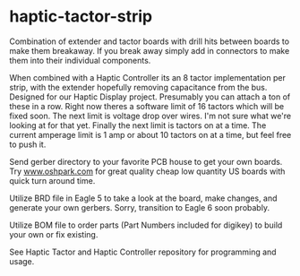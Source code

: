 haptic-tactor-strip
===================

Combination of extender and tactor boards with drill hits between boards to make them breakaway. If you break away simply add in connectors to make them into their individual components. 

When combined with a Haptic Controller its an 8 tactor implementation per strip, with the extender hopefully removing capacitance from the bus. Designed for our Haptic Display project. Presumably you can attach a ton of these in a row. Right now theres a software limit of 16 tactors which will be fixed soon. The next limit is voltage drop over wires. I'm not sure what we're looking at for that yet. Finally the next limit is tactors on at a time. The current amperage limit is 1 amp or about 10 tactors on at a time, but feel free to push it. 

Send gerber directory to your favorite PCB house to get your own boards. Try www.oshpark.com for great quality cheap low quantity US boards with quick turn around time.

Utilize BRD file in Eagle 5 to take a look at the board, make changes, and generate your own gerbers. Sorry, transition to Eagle 6 soon probably.

Utilize BOM file to order parts (Part Numbers included for digikey) to build your own or fix existing.

See Haptic Tactor and Haptic Controller repository for programming and usage.
